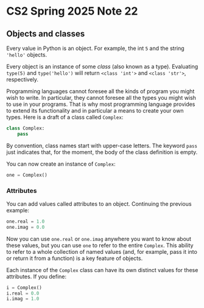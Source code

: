 # CS2 Spring 2025 Note 22

## Objects and classes

Every value in Python is an object.  For example, the int `5` and the string
`'hello'` objects.

Every object is an instance of some *class* (also known as a type).  Evaluating
`type(5)` and `type('hello')` will return `<class 'int'>` and `<class 'str'>`,
respectively.

Programming languages cannot foresee all the kinds of program you might wish to
write.  In particular, they cannot foresee all the types you might wish to
use in your programs.  That is why most programming language provides to extend
its functionality and in particular a means to create your own types.  Here is a
draft of a class called `Complex`:

```python
class Complex:
    pass
```

By convention, class names start with upper-case letters.  The keyword `pass`
just indicates that, for the moment, the body of the class definition is empty.

You can now create an instance of `Complex`:

```python
one = Complex()
```

### Attributes

You can add values called attributes to an object.  Continuing the previous
example:

```python
one.real = 1.0
one.imag = 0.0
```

Now you can use `one.real` or `one.imag` anywhere you want to know about these
values, but you can use `one` to refer to the entire `Complex`.  This ability to
refer to a whole collection of named values (and, for example, pass it into or
return it from a function) is a key feature of objects.

Each instance of the `Complex` class can have its own distinct values for these
attributes.  If you define:

```python
i = Complex()
i.real = 0.0
i.imag = 1.0
```
